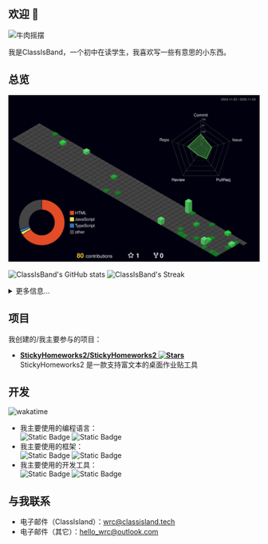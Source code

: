 ## 欢迎 👋

<img src="https://i1.hdslb.com/bfs/article/0b1903e9a6b4b433e0a3ba2211fe6961383621883.gif@640w_640h.avif"
    width="85"
    alt="牛肉摇摆"/>

我是ClassIsBand，一个初中在读学生，我喜欢写一些有意思的小东西。

## 总览

![](profile-3d-contrib/profile-night-green.svg)

![ClassIsBand's GitHub stats](https://github-readme-stats-q2zk.vercel.app/api?username=belugaQAQ&theme=dracula)
![ClassIsBand's Streak](https://github-readme-streak-stats.herokuapp.com/?user=belugaQAQ&theme=dracula&hide_border=true)

<details>
  <summary>更多信息…</summary>

![trophy](https://github-readme-stats.vercel.app/api/top-langs/?username=BelugaQAQ)
![trophy](https://github-profile-trophy.vercel.app/?username=BelugaQAQ)
</details>

## 项目

我创建的/我主要参与的项目：

- **[StickyHomeworks2/StickyHomeworks2 ![Stars](https://img.shields.io/github/stars/StickyHomeworks2/StickyHomeworks2?label=Stars)](https://github.com/StickyHomeworks2/StickyHomeworks2/)**
  <br/>
  StickyHomeworks2 是一款支持富文本的桌面作业贴工具

## 开发

![wakatime](https://wakatime.com/badge/user/7a140cd9-36a4-4961-9e56-2b0b3fd6349e.svg?style=flat-square)

- 我主要使用的编程语言：<br/>
  ![Static Badge](https://img.shields.io/badge/C%23-%23339933?style=flat-square&logo=.NET&logoColor=white)
  ![Static Badge](https://img.shields.io/badge/C++-%20?style=flat-square&logo=cplusplus&logoColor=white&color=3178C6)
- 我主要使用的框架：<br/>
  ![Static Badge](https://img.shields.io/badge/.NET-%23512bd4?style=flat-square&logo=.NET)
  ![Static Badge](https://img.shields.io/badge/Vue.js-%234FC08D?style=flat-square&logo=vue.js&logoColor=white)
- 我主要使用的开发工具：<br/>
  ![Static Badge](https://img.shields.io/badge/Visual_Studio-%23a478db?style=flat-square&logoColor=white)
  ![Static Badge](https://img.shields.io/badge/Visual_Studio_Code-%232F80ED?style=flat-square&logo=vscodium&logoColor=white)

## 与我联系

- 电子邮件（ClassIsland）：<wrc@classisland.tech>
- 电子邮件（其它）：<hello_wrc@outlook.com>

<!--
**HelloWRC/HelloWRC** is a ✨ _special_ ✨ repository because its `README.md` (this file) appears on your GitHub profile.

Here are some ideas to get you started:

- 🔭 I’m currently working on ...
- 🌱 I’m currently learning ...
- 👯 I’m looking to collaborate on ...
- 🤔 I’m looking for help with ...
- 💬 Ask me about ...
- 📫 How to reach me: ...
- 😄 Pronouns: ...
- ⚡ Fun fact: ...
-->
<!--
**belugaQAQ/belugaQAQ** is a ✨ _special_ ✨ repository because its `README.md` (this file) appears on your GitHub profile.

Here are some ideas to get you started:

- 🔭 I’m currently working on ...
- 🌱 I’m currently learning ...
- 👯 I’m looking to collaborate on ...
- 🤔 I’m looking for help with ...
- 💬 Ask me about ...
- 📫 How to reach me: ...
- 😄 Pronouns: ...
- ⚡ Fun fact: ...
-->
